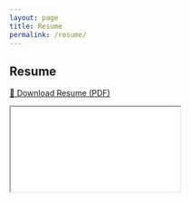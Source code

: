 ```yaml
---
layout: page
title: Resume
permalink: /resume/
---
```


## Resume

[📄 Download Resume (PDF)](/assets/resume.pdf)

<div class="pdf-desktop">
  <iframe
    src="/assets/resume.pdf"
    class="pdf-frame"
    title="Aya Gare Resume"
  ></iframe>
</div>
